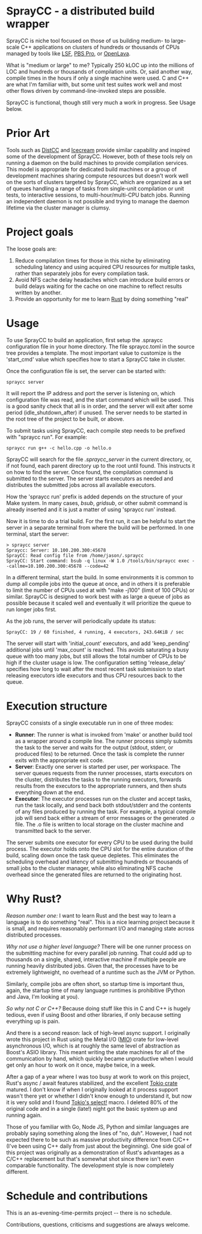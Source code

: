 # SprayCC - a distributed build wrapper
SprayCC is niche tool focused on those of us building medium- to large-scale C++ applications on
clusters of hundreds or thousands of CPUs managed by tools like [LSF](https://www.ibm.com/support/knowledgecenter/en/SSETD4/product_welcome_platform_lsf.html), 
[PBS Pro](https://www.pbspro.org/), or [OpenLava](https://en.wikipedia.org/wiki/OpenLava).

What is "medium or large" to me? Typically 250 kLOC up into the millions of LOC and hundreds or thousands 
of compilation units. Or, said another way, compile times in the hours if only a single machine were used. 
C and C++ are what I'm familiar with, but some unit test suites work well and most other flows driven by command-line-invoked steps are possible.

SprayCC is functional, though still very much a work in progress. See Usage below.

# Prior Art
Tools such as [DistCC](https://github.com/distcc/distcc) and [Icecream](https://github.com/icecc/icecream) provide 
similar capability and inspired some of the development of SprayCC. However, both of these tools rely on running 
a daemon on the build machines to provide compilation services. This model is appropriate for dedicated build machines 
or a group of development machines sharing compute resources but doesn't work well on the sorts of clusters targeted by SprayCC, 
which are organized as a set of queues handling a range of tasks from single-unit compilation or unit tests, to interactive
sessions, to multi-hour/multi-CPU batch jobs. Running an independent daemon is not possible and trying to manage the daemon
lifetime via the cluster manager is clumsy.

# Project goals
The loose goals are:
1. Reduce compilation times for those in this niche by eliminating scheduling latency and using acquired CPU resources for
multiple tasks, rather than separately jobs for every compilation task.
1. Avoid NFS cache delay headaches which can introduce build errors or build delays waiting for the cache on one machine
to reflect results written by another.
1. Provide an opportunity for me to learn [Rust](https://www.rust-lang.org/) by doing something "real"

# Usage
To use SprayCC to build an application, first setup the .spraycc configuration file in your home directory. The file
spraycc.toml in the source tree provides a template. The most important value to customize is the 'start_cmd' value
which specifies how to start a SprayCC take in cluster.

Once the configuration file is set, the server can be started with:

    spraycc server

It will report the IP address and port the server is listening on, which configuration file was read, and the start command
which will be used. This is a good sanity check that all is in order, and the server will exit after some period
(idle_shutdown_after) if unused. The server needs to be started in the root tree of the project to be built, or above.

To submit tasks using SprayCC, each compile step needs to be prefixed with "spraycc run". For example:

    spraycc run g++ -c hello.cpp -o hello.o

SprayCC will search for the file _.spraycc_server_ in the current directory, or, if not found, each parent directory up to
the root until found. This instructs it on how to find the server. Once found, the compilation command is submitted to the
server. The server starts executors as needed and distributes the submitted jobs across all available executors.

How the 'spraycc run' prefix is added depends on the structure of your Make system. In many cases, _bsub_, _gridsub_, or
other submit command is already inserted and it is just a matter of using 'spraycc run' instead.

Now it is time to do a trial build. For the first run, it can be helpful to start the server in a separate terminal
from where the build will be performed. In one terminal, start the server:

    > spraycc server
    Spraycc: Server: 10.100.200.300:45678
    SprayCC: Read config file from /home/jason/.spraycc
    SprayCC: Start command: bsub -q linux -W 1.0 /tools/bin/spraycc exec --callme=10.100.200.300:45678 --code=42

In a different terminal, start the build. In some environments it is common to dump all compile jobs into the queue at
once, and in others it is preferable to limit the number of CPUs used at with "make -j100" (limit of 100 CPUs) or similar.
SprayCC is designed to work best with as large a queue of jobs as possible because it scaled well and eventually it will
prioritize the queue to run longer jobs first.

As the job runs, the server will periodically update its status:

    SprayCC: 19 / 60 finished, 4 running, 4 executors, 243.64KiB / sec

The server will start with 'initial_count' executors, and add 'keep_pending' additional jobs until 'max_count' is
reached. This avoids saturating a busy queue with too many jobs, but still allows the total number of CPUs to be
high if the cluster usage is low. The configuration setting 'release_delay' specifies how long to wait after the most
recent task submission to start releasing executors idle executors and thus CPU resources back to the queue.

# Execution structure
SprayCC consists of a single executable run in one of three modes:
* **Runner**: The runner is what is invoked from 'make' or another build tool as a wrapper around a compile 
line. The runner process simply submits the task to the server and waits for the output (stdout, stderr, or 
produced files) to be returned. Once the task is complete the runner exits with the appropriate exit code.
* **Server**: Exactly one server is started per user, per workspace. The server queues requests from the runner 
processes, starts executors on the cluster, distributes the tasks to the running executors, forwards results 
from the executors to the appropriate runners, and then shuts everything down at the end.
* **Executor**: The executor processes run on the cluster and accept tasks, run the task locally, and send back 
both stdout/stderr and the contents of any files produced by running the task. For example, a typical compile 
job will send back either a stream of error messages or the generated .o file. The .o file is written to local storage
on the cluster machine and transmitted back to the server.

The server submits one executor for every CPU to be used during the build process. The executor holds onto the 
CPU slot for the entire duration of the build, scaling down once the task queue depletes. This eliminates the 
scheduling overhead and latency of submitting hundreds or thousands of small jobs to the cluster manager, while
also eliminating NFS cache overhead since the generated files are returned to the originating host.

# Why Rust?
*Reason number one:* I want to learn Rust and the best way to learn a language is to do something "real". 
This is a nice learning project because it is small, and requires reasonably performant I/O and managing 
state across distributed processes.

*Why not use a higher level language?* There will be one runner process on the submitting machine for 
every parallel job running. That could add up to thousands on a single, shared, interactive machine if multiple people 
are running heavily distributed jobs. Given that, the processes have to be extremely lightweight, no overhead 
of a runtime such as the JVM or Python.

Similarly, compile jobs are often short, so startup time is important thus, again, the startup time of many language
runtimes is prohibitive (Python and Java, I'm looking at you).

*So why not C or C++?* Because doing stuff like this in C and C++ is hugely tedious, even if using Boost and other
libraries, if only because setting everything up is pain. 

And there is a second reason: lack of high-level async support. I originally wrote this project in Rust using the 
Metal I/O ([MIO](https://crates.io/crates/mio)) crate for low-level asynchronous I/O, which is at roughly the same level
of abstraction as Boost's ASIO library. This meant writing the state machines for all of the communication by hand,
which quickly became unproductive when I would get only an hour to work on it once, maybe twice, in a week.

After a gap of a year where I was too busy at work to work on this project, Rust's async / await features stabilized,
and the excellent [Tokio crate](https://crates.io/crates/tokio) matured. I don't know if when I originally looked
at it process support wasn't there yet or whether I didn't know enough to understand it, but now it is very solid
and I found [Tokio's select!](https://tokio.rs/tokio/tutorial/select) macro. I deleted 80% of the original code and
in a single (late!) night got the basic system up and running again.

Those of you familiar with Go, Node JS, Python and similar languages are probably saying something along the lines
of "no, duh". However, I had not expected there to be such as massive productivity difference from C/C++ (I've been
using C++ daily from just about the beginning). One side goal of this project was originally as a demonstration of
Rust's advantages as a C/C++ replacement but that's somewhat shot since there isn't even comparable functionality.
The development style is now completely different.

# Schedule and contributions
This is an as-evening-time-permits project -- there is no schedule.

Contributions, questions, criticisms and suggestions are always welcome.
